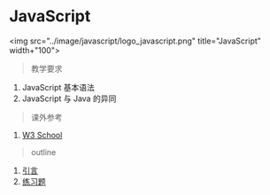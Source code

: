 # JavaScript

<img src="../image/javascript/logo_javascript.png" title="JavaScript" width+"100">

> 教学要求

1. JavaScript 基本语法
2. JavaScript 与 Java 的异同

> 课外参考

1. [W3 School](http://www.w3schools.com/js/default.asp)

> outline

1. [引言](intro.md)
2. [练习题](exercise.md)